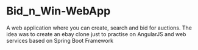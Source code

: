 # Bid_n_Win-WebApp
A web application where you can create, search and bid for auctions.  The idea was to create an ebay clone just to practise on AngularJS and web services based on Spring Boot Framework



